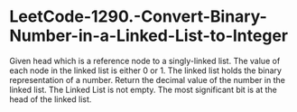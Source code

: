 # LeetCode-1290.-Convert-Binary-Number-in-a-Linked-List-to-Integer

Given head which is a reference node to a singly-linked list. The value of each node in the linked list is either 0 or 1. 
The linked list holds the binary representation of a number.
Return the decimal value of the number in the linked list. The Linked List is not empty.
The most significant bit is at the head of the linked list.
